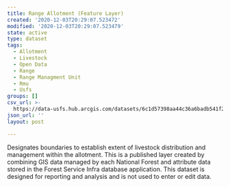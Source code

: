 ```yaml
---
title: Range Allotment (Feature Layer)
created: '2020-12-03T20:29:07.523472'
modified: '2020-12-03T20:29:07.523479'
state: active
type: dataset
tags:
  - Allotment
  - Livestock
  - Open Data
  - Range
  - Range Managment Unit
  - Rmu
  - Usfs
groups: []
csv_url: >-
  https://data-usfs.hub.arcgis.com/datasets/6c1d57398aa44c36a6badb541f21e461_0.csv?outSR=%7B%22latestWkid%22%3A4269%2C%22wkid%22%3A4269%7D
json_url: ''
layout: post

---
```

Designates boundaries to establish extent of livestock distribution and management within the allotment. This is a published layer created by combining GIS data managed by each National Forest and attribute data stored in the Forest Service Infra database application. This dataset is designed for reporting and analysis and is not used to enter or edit data.
